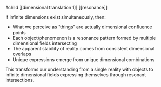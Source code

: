 #child [[dimensional translation 1]] [[resonance]]

If infinite dimensions exist simultaneously, then:

- What we perceive as "things" are actually dimensional confluence points
- Each object/phenomenon is a resonance pattern formed by multiple dimensional fields intersecting
- The apparent stability of reality comes from consistent dimensional overlaps
- Unique expressions emerge from unique dimensional combinations

This transforms our understanding from a single reality with objects to infinite dimensional fields expressing themselves through resonant intersections.